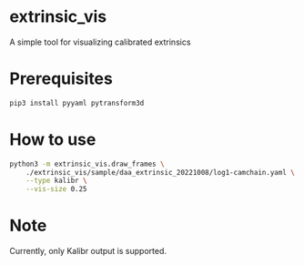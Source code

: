 # extrinsic_vis
A simple tool for visualizing calibrated extrinsics

# Prerequisites

```bash
pip3 install pyyaml pytransform3d
```

# How to use

```bash
python3 -m extrinsic_vis.draw_frames \
    ./extrinsic_vis/sample/daa_extrinsic_20221008/log1-camchain.yaml \
    --type kalibr \
    --vis-size 0.25
```

# Note

Currently, only Kalibr output is supported.
